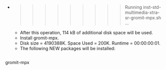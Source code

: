 * >>>>>>>>> Running inst-std-multimedia-xtra-sr-gromit-mpx.sh ...
  * After this operation, 114 kB of additional disk space will be used.
  * Install gromit-mpx.
  * Disk size = 4190388K. Space Used = 200K. Runtime = 00:00:00:01.
  * The following NEW packages will be installed:
  ```bash
gromit-mpx
  ```
